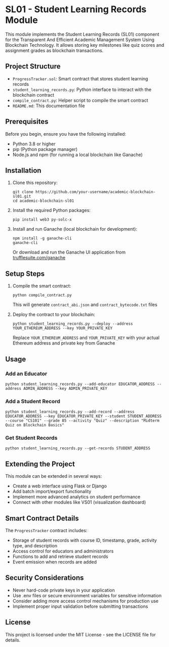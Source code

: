 # SL01 - Student Learning Records Module

This module implements the Student Learning Records (SL01) component for the Transparent And Efficient Academic Management System Using Blockchain Technology. It allows storing key milestones like quiz scores and assignment grades as blockchain transactions.

## Project Structure

- `ProgressTracker.sol`: Smart contract that stores student learning records
- `student_learning_records.py`: Python interface to interact with the blockchain contract
- `compile_contract.py`: Helper script to compile the smart contract
- `README.md`: This documentation file

## Prerequisites

Before you begin, ensure you have the following installed:
- Python 3.8 or higher
- pip (Python package manager)
- Node.js and npm (for running a local blockchain like Ganache)

## Installation

1. Clone this repository:
   ```
   git clone https://github.com/your-username/academic-blockchain-sl01.git
   cd academic-blockchain-sl01
   ```

2. Install the required Python packages:
   ```
   pip install web3 py-solc-x
   ```

3. Install and run Ganache (local blockchain for development):
   ```
   npm install -g ganache-cli
   ganache-cli
   ```
   Or download and run the Ganache UI application from [trufflesuite.com/ganache](https://trufflesuite.com/ganache/)

## Setup Steps

1. Compile the smart contract:
   ```
   python compile_contract.py
   ```
   This will generate `contract_abi.json` and `contract_bytecode.txt` files

2. Deploy the contract to your blockchain:
   ```
   python student_learning_records.py --deploy --address YOUR_ETHEREUM_ADDRESS --key YOUR_PRIVATE_KEY
   ```
   Replace `YOUR_ETHEREUM_ADDRESS` and `YOUR_PRIVATE_KEY` with your actual Ethereum address and private key from Ganache

## Usage

### Add an Educator
```
python student_learning_records.py --add-educator EDUCATOR_ADDRESS --address ADMIN_ADDRESS --key ADMIN_PRIVATE_KEY
```

### Add a Student Record
```
python student_learning_records.py --add-record --address EDUCATOR_ADDRESS --key EDUCATOR_PRIVATE_KEY --student STUDENT_ADDRESS --course "CS101" --grade 85 --activity "Quiz" --description "Midterm Quiz on Blockchain Basics"
```

### Get Student Records
```
python student_learning_records.py --get-records STUDENT_ADDRESS
```

## Extending the Project

This module can be extended in several ways:
- Create a web interface using Flask or Django
- Add batch import/export functionality
- Implement more advanced analytics on student performance
- Connect with other modules like VS01 (visualization dashboard)

## Smart Contract Details

The `ProgressTracker` contract includes:
- Storage of student records with course ID, timestamp, grade, activity type, and description
- Access control for educators and administrators
- Functions to add and retrieve student records
- Event emission when records are added

## Security Considerations

- Never hard-code private keys in your application
- Use .env files or secure environment variables for sensitive information
- Consider adding more access control mechanisms for production use
- Implement proper input validation before submitting transactions

## License

This project is licensed under the MIT License - see the LICENSE file for details.

